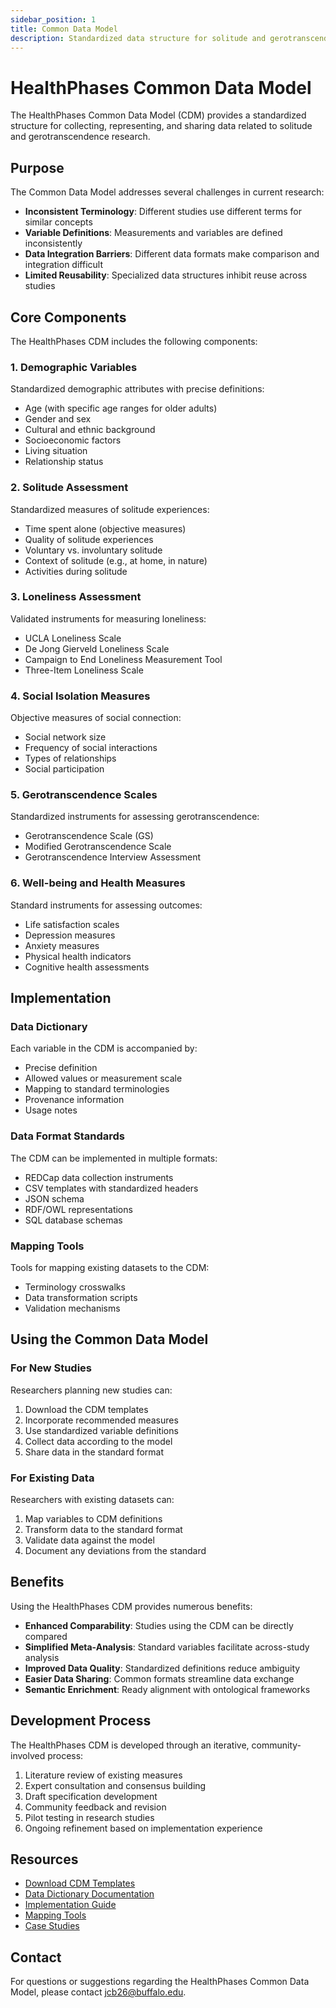 ```yaml
---
sidebar_position: 1
title: Common Data Model
description: Standardized data structure for solitude and gerotranscendence research
---
```


# HealthPhases Common Data Model

The HealthPhases Common Data Model (CDM) provides a standardized structure for collecting, representing, and sharing data related to solitude and gerotranscendence research.

## Purpose

The Common Data Model addresses several challenges in current research:

- **Inconsistent Terminology**: Different studies use different terms for similar concepts
- **Variable Definitions**: Measurements and variables are defined inconsistently
- **Data Integration Barriers**: Different data formats make comparison and integration difficult
- **Limited Reusability**: Specialized data structures inhibit reuse across studies

## Core Components

The HealthPhases CDM includes the following components:

### 1. Demographic Variables
Standardized demographic attributes with precise definitions:
- Age (with specific age ranges for older adults)
- Gender and sex
- Cultural and ethnic background
- Socioeconomic factors
- Living situation
- Relationship status

### 2. Solitude Assessment
Standardized measures of solitude experiences:
- Time spent alone (objective measures)
- Quality of solitude experiences
- Voluntary vs. involuntary solitude
- Context of solitude (e.g., at home, in nature)
- Activities during solitude

### 3. Loneliness Assessment
Validated instruments for measuring loneliness:
- UCLA Loneliness Scale
- De Jong Gierveld Loneliness Scale
- Campaign to End Loneliness Measurement Tool
- Three-Item Loneliness Scale

### 4. Social Isolation Measures
Objective measures of social connection:
- Social network size
- Frequency of social interactions
- Types of relationships
- Social participation

### 5. Gerotranscendence Scales
Standardized instruments for assessing gerotranscendence:
- Gerotranscendence Scale (GS)
- Modified Gerotranscendence Scale
- Gerotranscendence Interview Assessment

### 6. Well-being and Health Measures
Standard instruments for assessing outcomes:
- Life satisfaction scales
- Depression measures
- Anxiety measures
- Physical health indicators
- Cognitive health assessments

## Implementation

### Data Dictionary
Each variable in the CDM is accompanied by:
- Precise definition
- Allowed values or measurement scale
- Mapping to standard terminologies
- Provenance information
- Usage notes

### Data Format Standards
The CDM can be implemented in multiple formats:
- REDCap data collection instruments
- CSV templates with standardized headers
- JSON schema
- RDF/OWL representations
- SQL database schemas

### Mapping Tools
Tools for mapping existing datasets to the CDM:
- Terminology crosswalks
- Data transformation scripts
- Validation mechanisms

## Using the Common Data Model

### For New Studies
Researchers planning new studies can:
1. Download the CDM templates
2. Incorporate recommended measures
3. Use standardized variable definitions
4. Collect data according to the model
5. Share data in the standard format

### For Existing Data
Researchers with existing datasets can:
1. Map variables to CDM definitions
2. Transform data to the standard format
3. Validate data against the model
4. Document any deviations from the standard

## Benefits

Using the HealthPhases CDM provides numerous benefits:

- **Enhanced Comparability**: Studies using the CDM can be directly compared
- **Simplified Meta-Analysis**: Standard variables facilitate across-study analysis
- **Improved Data Quality**: Standardized definitions reduce ambiguity
- **Easier Data Sharing**: Common formats streamline data exchange
- **Semantic Enrichment**: Ready alignment with ontological frameworks

## Development Process

The HealthPhases CDM is developed through an iterative, community-involved process:

1. Literature review of existing measures
2. Expert consultation and consensus building
3. Draft specification development
4. Community feedback and revision
5. Pilot testing in research studies
6. Ongoing refinement based on implementation experience

## Resources

- [Download CDM Templates](#)
- [Data Dictionary Documentation](#)
- [Implementation Guide](#)
- [Mapping Tools](#)
- [Case Studies](#)

## Contact

For questions or suggestions regarding the HealthPhases Common Data Model, please contact [jcb26@buffalo.edu](mailto:jcb26@buffalo.edu). 